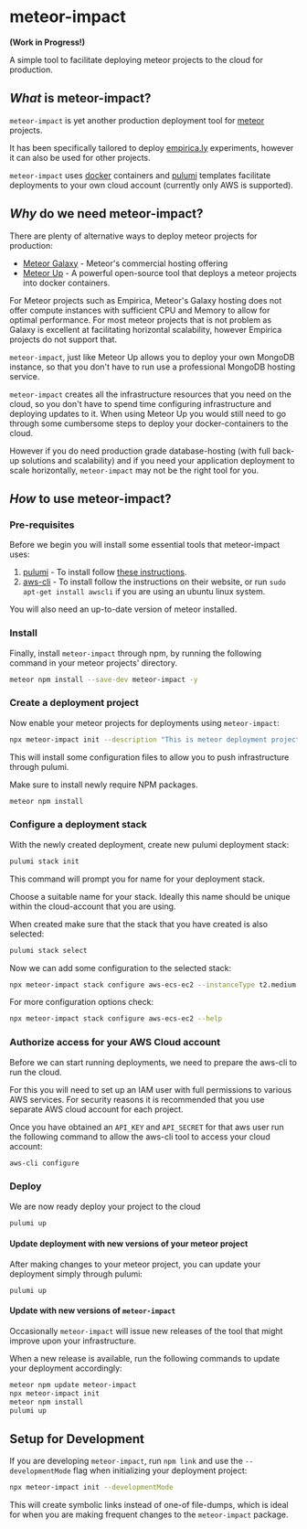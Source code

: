 meteor-impact
=============
**(Work in Progress!)** 

A simple tool to facilitate deploying meteor projects to the cloud for production.

## _What_ is meteor-impact?

`meteor-impact` is yet another production deployment tool for [meteor](https://meteor.com) projects. 

It has been specifically tailored to deploy [empirica.ly](https://empirica.ly) experiments, however it can also be used for other projects.

`meteor-impact` uses [docker](https://docker.com) containers and [pulumi](https://pulumi.com) templates facilitate deployments to your own cloud account (currently only AWS is supported). 

## _Why_ do we need meteor-impact?

There are plenty of alternative ways to deploy meteor projects for production:

 * [Meteor Galaxy](https://www.meteor.com/hosting) - Meteor's commercial hosting offering
 * [Meteor Up](http://meteor-up.com/) - A powerful open-source tool that deploys a meteor projects into docker containers.

For Meteor projects such as Empirica, Meteor's Galaxy hosting does not offer compute instances with sufficient CPU and Memory to allow for optimal performance. For most meteor projects that is not problem as Galaxy is excellent at facilitating horizontal scalability, however Empirica projects do not support that.

`meteor-impact`, just like Meteor Up allows you to deploy your own MongoDB instance, so that you don't have to run use a professional MongoDB hosting service.

`meteor-impact` creates all the infrastructure resources that you need on the cloud, so you don't have to spend time configuring infrastructure and deploying updates to it. When using Meteor Up you would still need to go through some cumbersome steps to deploy your docker-containers to the cloud.

However if you do need production grade database-hosting (with full back-up solutions and scalability) and if you need your application deployment to scale horizontally, `meteor-impact` may not be the right tool for you.
 
## _How_ to use meteor-impact?

### Pre-requisites

Before we begin you will install some essential tools that meteor-impact uses:

1. [pulumi](https://www.pulumi.com) - To install follow [these instructions](https://www.pulumi.com/docs/get-started/aws/install-pulumi/).
1. [aws-cli](https://aws.amazon.com/cli/) - To install follow the instructions on their website, or run `sudo apt-get install awscli` if you are using an ubuntu linux system.

You will also need an up-to-date version of meteor installed.

### Install

Finally, install `meteor-impact` through npm, by running the following command in your meteor projects' directory.

```bash
meteor npm install --save-dev meteor-impact -y
```

### Create a deployment project

Now enable your meteor projects for deployments using `meteor-impact`:

```bash
npx meteor-impact init --description "This is meteor deployment project"
```

This will install some configuration files to allow you to push infrastructure through pulumi. 

Make sure to install newly require NPM packages.

```bash 
meteor npm install
```

### Configure a deployment stack

With the newly created deployment, create new pulumi deployment stack:

```bash
pulumi stack init
```
This command will prompt you for name for your deployment stack.

Choose a suitable name for your stack. Ideally this name should be unique within the cloud-account that you are using.

When created make sure that the stack that you have created is also selected:

```bash
pulumi stack select
```

Now we can add some configuration to the selected stack:

```bash 
npx meteor-impact stack configure aws-ecs-ec2 --instanceType t2.medium
```

For more configuration options check:

```bash 
npx meteor-impact stack configure aws-ecs-ec2 --help
```

### Authorize access for your AWS Cloud account

Before we can start running deployments, we need to prepare the aws-cli to run the cloud.

For this you will need to set up an IAM user with full permissions to various AWS services. For security reasons it is recommended that you use separate AWS cloud account for each project. 

Once you have obtained an `API_KEY` and `API_SECRET` for that aws user run the following command to allow the aws-cli tool to access your cloud account:

```bash
aws-cli configure
```

### Deploy 

We are now ready deploy your project to the cloud

```bash
pulumi up
```

#### Update deployment with new versions of your meteor project

After making changes to your meteor project, you can update your deployment simply through pulumi:

```
pulumi up
```

#### Update with new versions of `meteor-impact`

Occasionally `meteor-impact` will issue new releases of the tool that might improve upon your infrastructure.

When a new release is available, run the following commands to update your deployment accordingly:

```bash 
meteor npm update meteor-impact
npx meteor-impact init
meteor npm install
pulumi up
```

## Setup for Development

If you are developing `meteor-impact`, run `npm link` and use the `--developmentMode` flag when initializing your deployment project:

```bash
npx meteor-impact init --developmentMode
```

This will create symbolic links instead of one-of file-dumps, which is ideal for when you are making frequent changes to the `meteor-impact` package.

